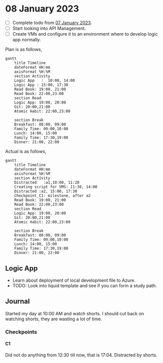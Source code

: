 # 08 January 2023

- [ ] Complete todo from [07 January 2023](07January2023.md).
- [ ] Start looking into API Management.
- [ ] Create VMs and configure it to an environment where to develop logic app normally.

Plan is as follows,

```mermaid
gantt
    title Timeline
    dateFormat HH:mm
    axisFormat %H:%M
    section Activity
    Logic App   :  10:00, 14:00
    Logic App : 15:00, 17:30
    Read Book: 19:00, 21:00
    Read Book: 22:00,23:00
    section Read
    Logic App: 19:00, 20:00
    Git: 20:00,21:00
    Atomic Habit: 22:00,23:00

    section Break
    Breakfast: 08:00, 09:00
    Family Time: 09:00,10:00
    Lunch: 14:00, 15:00
    Family Time: 17:30,19:00
    Dinner: 21:00, 22:00 
```

Actual is as follows,

```mermaid
gantt
    title Timeline
    dateFormat HH:mm
    axisFormat %H:%M
    section Activity
    Distracted   :a1,10:00, 11:20
    Creating script for VMS: 11:30, 14:00
    Distracted :a2, 15:00, 17:30
    Checkpoint_C1: milestone, after a2
    Read Book: 19:00, 21:00
    Read Book: 22:00,23:00
    section Read
    Logic App: 19:00, 20:00
    Git: 20:00,21:00
    Atomic Habit: 22:00,23:00

    section Break
    Breakfast: 08:00, 09:00
    Family Time: 09:00,10:00
    Lunch: 14:00, 15:00
    Family Time: 17:30,19:00
    Dinner: 21:00, 22:00 
```

## Logic App

- Learn about deployment of local development file to Azure.
- TODO: Look into liquid template and see if you can form a study path.

## Journal  

Started my day at 10:00 AM and watch shorts. I should cut back on watching shorts, they are wasting a lot of time.

### Checkpoints

#### C1

Did not do anything from 12:30 till now, that is 17:04.
Distracted by shorts.
